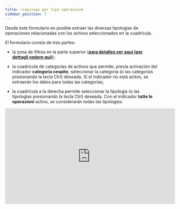 ```yaml
---
title: riepilogo per tipo operazione
sidebar_position: 5
---
```


Desde este formulario es posible extraer las diversas tipologías de operaciones relacionadas con los activos seleccionados en la cuadrícula.

El formulario consta de tres partes:

- la zona de filtros en la parte superior (**[para detalles ver aquí (per dettagli vedere qui)](/docs/finance-area/fixed-assets/reports-fixed-assets/yearly-fixed-assets-purchase)**);  

- la cuadrícula de categorías de activos que permite, previa activación del indicador **categoria cespite**, seleccionar la categoría (o las categorías presionando la tecla Ctrl) deseada. Si el indicador no está activo, se extraerán los datos para todas las categorías;  

- la cuadrícula a la derecha permite seleccionar la tipología (o las tipologías presionando la tecla Ctrl) deseada. Con el indicador **tutte le operazioni** activo, se considerarán todas las tipologías.

<iframe width="560" height="315" src="https://www.youtube.com/embed/0vMJpldI7fw" title="YouTube video player" frameborder="0" allowfullscreen= "true"></iframe>